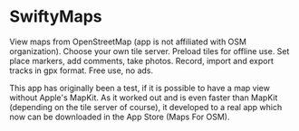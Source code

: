 # SwiftyMaps
 
View maps from OpenStreetMap (app is not affiliated with OSM organization).
Choose your own tile server. 
Preload tiles for offline use. 
Set place markers, add comments, take photos.
Record, import and export tracks in gpx format.
Free use, no ads.

This app has originally been a test, if it is possible to have a map view without Apple's MapKit.
As it worked out and is even faster than MapKit (depending on the tile server of course), it developed to a real app which now can be downloaded in the App Store (Maps For OSM).

